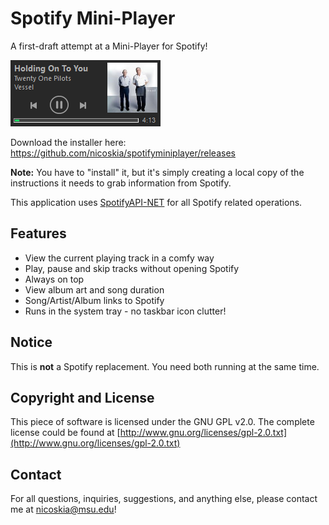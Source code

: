 # Spotify Mini-Player
A first-draft attempt at a Mini-Player for Spotify!

![screenshot](https://raw.githubusercontent.com/nicoskia/spotifyminiplayer/master/miniplayer.png)

Download the installer here: https://github.com/nicoskia/spotifyminiplayer/releases

**Note:** You have to "install" it, but it's simply creating a local copy of the instructions it needs to grab information from Spotify.

This application uses [SpotifyAPI-NET](https://github.com/JohnnyCrazy/SpotifyAPI-NET) for all Spotify related operations.

## Features
* View the current playing track in a comfy way
* Play, pause and skip tracks without opening Spotify
* Always on top 
* View album art and song duration
* Song/Artist/Album links to Spotify
* Runs in the system tray - no taskbar icon clutter!

## Notice
This is **not** a Spotify replacement. You need both running at the same time.

## Copyright and License
This piece of software is licensed under the GNU GPL v2.0. The complete license could be found at [http://www.gnu.org/licenses/gpl-2.0.txt](http://www.gnu.org/licenses/gpl-2.0.txt)

## Contact
For all questions, inquiries, suggestions, and anything else, please contact me at nicoskia@msu.edu!
